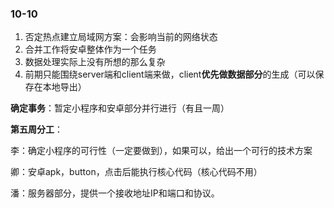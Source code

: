 ### 10-10

1. 否定热点建立局域网方案：会影响当前的网络状态
2. 合并工作将安卓整体作为一个任务
3. 数据处理实际上没有所想的那么复杂
4. 前期只能围绕server端和client端来做，client**优先做数据部分**的生成（可以保存在本地导出）

**确定事务**：暂定小程序和安卓部分并行进行（有且一周）

**第五周分工**：

李：确定小程序的可行性（一定要做到），如果可以，给出一个可行的技术方案

卿：安卓apk，button，点击后能执行核心代码（核心代码不用）

潘：服务器部分，提供一个接收地址IP和端口和协议。